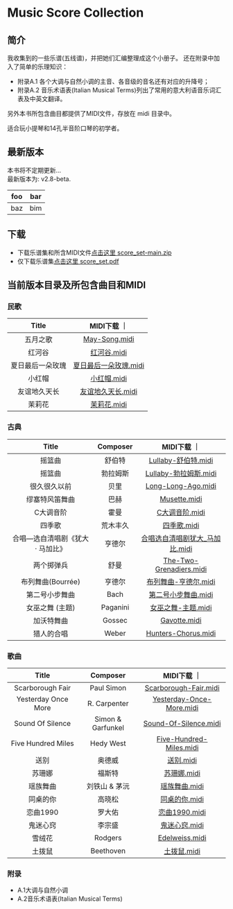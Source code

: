 # Music Score Collection

## 简介
我收集到的一些乐谱(五线谱)，并把她们汇编整理成这个小册子。
还在附录中加入了简单的乐理知识：
- 附录A.1 各个大调与自然小调的主音、各音级的音名还有对应的升降号；
- 附录A.2 音乐术语表(Italian Musical Terms)列出了常用的意大利语音乐词汇表及中英文翻译。

另外本书所包含曲目都提供了MIDI文件，存放在 midi 目录中。

适合玩小提琴和14孔半音阶口琴的初学者。

## 最新版本
本书将不定期更新...  
最新版本为: v2.8-beta.

| foo | bar |
| :---: | :---: |
| baz | bim |

## 下载
- 下载乐谱集和所含MIDI文件[点击这里 score_set-main.zip](https://codeload.github.com/shuhenglee/score_set/zip/refs/heads/main)
- 仅下载乐谱集[点击这里 score_set.pdf](https://raw.githubusercontent.com/shuhenglee/score_set/main/score_set.pdf)

## 当前版本目录及所包含曲目和MIDI

### 民歌

| Title | MIDI下载 ｜
| :---: | :---: |
| 五月之歌 | [May-Song.midi](https://raw.githubusercontent.com/shuhenglee/score_set/main/midi/May-Song.midi) | 
| 红河谷 | [红河谷.midi](https://raw.githubusercontent.com/shuhenglee/score_set/main/midi/红河谷.midi) |
| 夏日最后一朵玫瑰 | [夏日最后一朵玫瑰.midi](https://raw.githubusercontent.com/shuhenglee/score_set/main/midi/夏日最后一朵玫瑰.midi) |
| 小红帽 | [小红帽.midi](https://raw.githubusercontent.com/shuhenglee/score_set/main/midi/小红帽.midi) |
| 友谊地久天长 | [友谊地久天长.midi](https://raw.githubusercontent.com/shuhenglee/score_set/main/midi/友谊地久天长.midi) | 
| 茉莉花 | [茉莉花.midi](https://raw.githubusercontent.com/shuhenglee/score_set/main/midi/茉莉花.midi) |

### 古典

| Title | Composer | MIDI下载 ｜
| :---: | :---: | :---: |
| 摇篮曲 | 舒伯特 | [Lullaby-舒伯特.midi](https://raw.githubusercontent.com/shuhenglee/score_set/main/midi/Lullaby-舒伯特.midi) |
| 摇篮曲 | 勃拉姆斯 | [Lullaby-勃拉姆斯.midi](https://raw.githubusercontent.com/shuhenglee/score_set/main/midi/Lullaby-勃拉姆斯.midi) |
| 很久很久以前 | 贝里 | [Long-Long-Ago.midi](https://raw.githubusercontent.com/shuhenglee/score_set/main/midi/Long-Long-Ago.midi) |
| 缪塞特风笛舞曲 | 巴赫 | [Musette.midi](https://raw.githubusercontent.com/shuhenglee/score_set/main/midi/Musette.midi) | 
| C大调音阶 | 霍曼 | [C大调音阶.midi](https://raw.githubusercontent.com/shuhenglee/score_set/main/midi/C大调音阶.midi) |
| 四季歌 | 荒木丰久 | [四季歌.midi](https://raw.githubusercontent.com/shuhenglee/score_set/main/midi/四季歌.midi) |
| 合唱—选自清唱剧《犹大 · 马加比》| 亨德尔 | [合唱选自清唱剧犹大_马加比.midi](https://raw.githubusercontent.com/shuhenglee/score_set/main/midi/合唱选自清唱剧犹大_马加比.midi) |
| 两个掷弹兵 | 舒曼 | [The-Two-Grenadiers.midi](https://raw.githubusercontent.com/shuhenglee/score_set/main/midi/The-Two-Grenadiers.midi) |
| 布列舞曲(Bourrée) | 亨德尔 | [布列舞曲-亨德尔.midi](https://raw.githubusercontent.com/shuhenglee/score_set/main/midi/布列舞曲-亨德尔.midi) |
| 第二号小步舞曲 | Bach | [第二号小步舞曲.midi](https://raw.githubusercontent.com/shuhenglee/score_set/main/midi/第二号小步舞曲.midi) |
| 女巫之舞 (主题) | Paganini | [女巫之舞-主题.midi](https://raw.githubusercontent.com/shuhenglee/score_set/main/midi/女巫之舞-主题.midi) |
| 加沃特舞曲 | Gossec | [Gavotte.midi](https://raw.githubusercontent.com/shuhenglee/score_set/main/midi/Gavotte.midi) |
| 猎人的合唱 | Weber | [Hunters-Chorus.midi](https://raw.githubusercontent.com/shuhenglee/score_set/main/midi/Hunters-Chorus.midi) |

### 歌曲

| Title | Composer | MIDI下载 ｜
| :---: | :---: | :---: |
| Scarborough Fair | Paul Simon | [Scarborough-Fair.midi](https://raw.githubusercontent.com/shuhenglee/score_set/main/midi/Scarborough-Fair.midi) |
|Yesterday Once More | R. Carpenter | [Yesterday-Once-More.midi](https://raw.githubusercontent.com/shuhenglee/score_set/main/midi/Yesterday-Once-More.midi) | 
| Sound Of Silence | Simon & Garfunkel | [Sound-Of-Silence.midi](https://raw.githubusercontent.com/shuhenglee/score_set/main/midi/Sound-Of-Silence.midi) |
| Five Hundred Miles  | Hedy West | [Five-Hundred-Miles.midi](https://raw.githubusercontent.com/shuhenglee/score_set/main/midi/Five-Hundred-Miles.midi) |
| 送别 | 奥德威 | [送别.midi](https://raw.githubusercontent.com/shuhenglee/score_set/main/midi/送别.midi) |
| 苏珊娜  | 福斯特 | [苏珊娜.midi](https://raw.githubusercontent.com/shuhenglee/score_set/main/midi/苏珊娜.midi) |
| 瑶族舞曲 | 刘铁山 & 茅沅 | [瑶族舞曲.midi](https://raw.githubusercontent.com/shuhenglee/score_set/main/midi/瑶族舞曲.midi) |
| 同桌的你 | 高晓松 | [同桌的你.midi](https://raw.githubusercontent.com/shuhenglee/score_set/main/midi/同桌的你.midi) |
| 恋曲1990  | 罗大佑 | [恋曲1990.midi](https://raw.githubusercontent.com/shuhenglee/score_set/main/midi/恋曲1990.midi) |
| 鬼迷心窍 |  李宗盛 | [鬼迷心窍.midi](https://raw.githubusercontent.com/shuhenglee/score_set/main/midi/鬼迷心窍.midi) |
| 雪绒花 | Rodgers | [Edelweiss.midi](https://raw.githubusercontent.com/shuhenglee/score_set/main/midi/Edelweiss.midi) |
| 土拨鼠  | Beethoven | [土拨鼠.midi](https://raw.githubusercontent.com/shuhenglee/score_set/main/midi/土拨鼠.midi) |

### 附录
- A.1大调与自然小调
- A.2音乐术语表(Italian Musical Terms)
